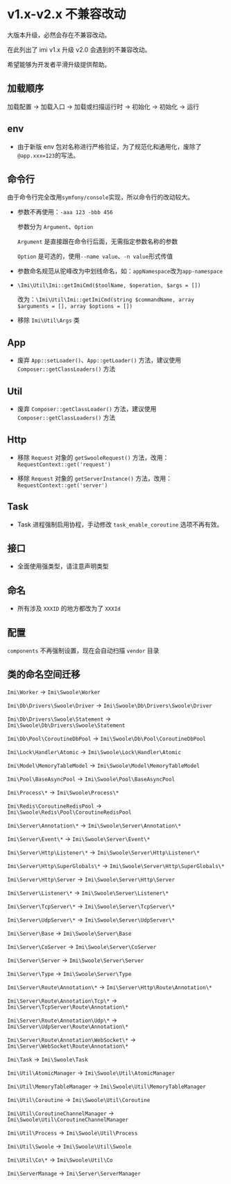 # v1.x-v2.x 不兼容改动

大版本升级，必然会存在不兼容改动。

在此列出了 imi v1.x 升级 v2.0 会遇到的不兼容改动。

希望能够为开发者平滑升级提供帮助。

## 加载顺序

加载配置 → 加载入口 → 加载或扫描运行时 → 初始化 → 初始化 → 运行

## env

* 由于新版 env 包对名称进行严格验证，为了规范化和通用化，废除了`@app.xxx=123`的写法。

## 命令行

由于命令行完全改用`symfony/console`实现，所以命令行的改动较大。

* 参数不再使用：`-aaa 123 -bbb 456`

  参数分为 `Argument`、`Option`

  `Argument` 是直接跟在命令行后面，无需指定参数名称的参数

  `Option` 是可选的，使用`--name value`、`-n value`形式传值

* 参数命名规范从驼峰改为中划线命名，如：`appNamespace`改为`app-namespace`

* `\Imi\Util\Imi::getImiCmd($toolName, $operation, $args = [])`

  改为：`\Imi\Util\Imi::getImiCmd(string $commandName, array $arguments = [], array $options = [])`

* 移除 `Imi\Util\Args` 类

## App

* 废弃 `App::setLoader()`、`App::getLoader()` 方法，建议使用 `Composer::getClassLoaders()` 方法

## Util

* 废弃 `Composer::getClassLoader()` 方法，建议使用 `Composer::getClassLoaders()` 方法

## Http

* 移除 `Request` 对象的 `getSwooleRequest()` 方法，改用：`RequestContext::get('request')`

* 移除 `Request` 对象的 `getServerInstance()` 方法，改用：`RequestContext::get('server')`

## Task

* Task 进程强制启用协程，手动修改 `task_enable_coroutine` 选项不再有效。

## 接口

* 全面使用强类型，请注意声明类型

## 命名

* 所有涉及 `XXXID` 的地方都改为了 `XXXId`

## 配置

`components` 不再强制设置，现在会自动扫描 `vendor` 目录

## 类的命名空间迁移

`Imi\Worker` -> `Imi\Swoole\Worker`

`Imi\Db\Drivers\Swoole\Driver` -> `Imi\Swoole\Db\Drivers\Swoole\Driver`

`Imi\Db\Drivers\Swoole\Statement` -> `Imi\Swoole\Db\Drivers\Swoole\Statement`

`Imi\Db\Pool\CoroutineDbPool` -> `Imi\Swoole\Db\Pool\CoroutineDbPool`

`Imi\Lock\Handler\Atomic` -> `Imi\Swoole\Lock\Handler\Atomic`

`Imi\Model\MemoryTableModel` -> `Imi\Swoole\Model\MemoryTableModel`

`Imi\Pool\BaseAsyncPool` -> `Imi\Swoole\Pool\BaseAsyncPool`

`Imi\Process\*` -> `Imi\Swoole\Process\*`

`Imi\Redis\CoroutineRedisPool` -> `Imi\Swoole\Redis\Pool\CoroutineRedisPool`

`Imi\Server\Annotation\*` -> `Imi\Swoole\Server\Annotation\*`

`Imi\Server\Event\*` -> `Imi\Swoole\Server\Event\*`

`Imi\Server\Http\Listener\*` -> `Imi\Swoole\Server\Http\Listener\*`

`Imi\Server\Http\SuperGlobals\*` -> `Imi\Swoole\Server\Http\SuperGlobals\*`

`Imi\Server\Http\Server` -> `Imi\Swoole\Server\Http\Server`

`Imi\Server\Listener\*` -> `Imi\Swoole\Server\Listener\*`

`Imi\Server\TcpServer\*` -> `Imi\Swoole\Server\TcpServer\*`

`Imi\Server\UdpServer\*` -> `Imi\Swoole\Server\UdpServer\*`

`Imi\Server\Base` -> `Imi\Swoole\Server\Base`

`Imi\Server\CoServer` -> `Imi\Swoole\Server\CoServer`

`Imi\Server\Server` -> `Imi\Swoole\Server\Server`

`Imi\Server\Type` -> `Imi\Swoole\Server\Type`

`Imi\Server\Route\Annotation\*` -> `Imi\Server\Http\Route\Annotation\*`

`Imi\Server\Route\Annotation\Tcp\*` -> `Imi\Server\TcpServer\Route\Annotation\*`

`Imi\Server\Route\Annotation\Udp\*` -> `Imi\Server\UdpServer\Route\Annotation\*`

`Imi\Server\Route\Annotation\WebSocket\*` -> `Imi\Server\WebSocket\Route\Annotation\*`

`Imi\Task` -> `Imi\Swoole\Task`

`Imi\Util\AtomicManager` -> `Imi\Swoole\Util\AtomicManager`

`Imi\Util\MemoryTableManager` -> `Imi\Swoole\Util\MemoryTableManager`

`Imi\Util\Coroutine` -> `Imi\Swoole\Util\Coroutine`

`Imi\Util\CoroutineChannelManager` -> `Imi\Swoole\Util\CoroutineChannelManager`

`Imi\Util\Process` -> `Imi\Swoole\Util\Process`

`Imi\Util\Swoole` -> `Imi\Swoole\Util\Swoole`

`Imi\Util\Co\*` -> `Imi\Swoole\Util\Co`

`Imi\ServerManage` -> `Imi\Server\ServerManager`

